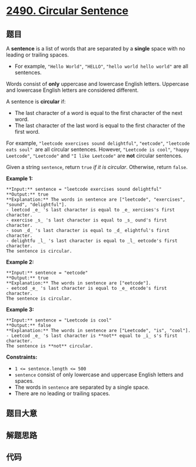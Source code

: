 # [2490. Circular Sentence](https://leetcode.com/problems/circular-sentence)

## 题目

A **sentence** is a list of words that are separated by a **single** space
with no leading or trailing spaces.

  * For example, `"Hello World"`, `"HELLO"`, `"hello world hello world"` are all sentences.

Words consist of **only** uppercase and lowercase English letters. Uppercase
and lowercase English letters are considered different.

A sentence is **circular** if:

  * The last character of a word is equal to the first character of the next word.
  * The last character of the last word is equal to the first character of the first word.

For example, `"leetcode exercises sound delightful"`, `"eetcode"`, `"leetcode
eats soul" `are all circular sentences. However, `"Leetcode is cool"`, `"happy
Leetcode"`, `"Leetcode"` and `"I like Leetcode"` are **not** circular
sentences.

Given a string `sentence`, return `true` _if it is circular_. Otherwise,
return `false`.



**Example 1:**

    
    
    **Input:** sentence = "leetcode exercises sound delightful"
    **Output:** true
    **Explanation:** The words in sentence are ["leetcode", "exercises", "sound", "delightful"].
    - leetcod _e_ 's last character is equal to _e_ xercises's first character.
    - exercise _s_ 's last character is equal to _s_ ound's first character.
    - soun _d_ 's last character is equal to _d_ elightful's first character.
    - delightfu _l_ 's last character is equal to _l_ eetcode's first character.
    The sentence is circular.

**Example 2:**

    
    
    **Input:** sentence = "eetcode"
    **Output:** true
    **Explanation:** The words in sentence are ["eetcode"].
    - eetcod _e_ 's last character is equal to _e_ etcode's first character.
    The sentence is circular.

**Example 3:**

    
    
    **Input:** sentence = "Leetcode is cool"
    **Output:** false
    **Explanation:** The words in sentence are ["Leetcode", "is", "cool"].
    - Leetcod _e_ 's last character is **not** equal to _i_ s's first character.
    The sentence is **not** circular.



**Constraints:**

  * `1 <= sentence.length <= 500`
  * `sentence` consist of only lowercase and uppercase English letters and spaces.
  * The words in `sentence` are separated by a single space.
  * There are no leading or trailing spaces.


## 题目大意

## 解题思路

## 代码

```javascript

```
